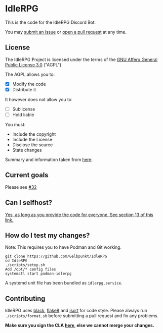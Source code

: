# IdleRPG

This is the code for the IdleRPG Discord Bot.

You may [submit an issue](https://github.com/Gelbpunkt/IdleRPG/issues) or [open a pull request](https://github.com/Gelbpunkt/IdleRPG/pulls) at any time.

## License

The IdleRPG Project is licensed under the terms of the [GNU Affero General Public License 3.0](https://github.com/Gelbpunkt/IdleRPG/blob/v4/LICENSE) ("AGPL").

The AGPL allows you to:
- [x] Modify the code
- [x] Distribute it

It however does not allow you to:
- [ ] Sublicense
- [ ] Hold liable

You must:
- Include the copyright
- Include the License
- Disclose the source
- State changes

Summary and information taken from [here](https://tldrlegal.com/license/gnu-affero-general-public-license-v3-(agpl-3.0)).

## Current goals

Please see [#32](https://github.com/Gelbpunkt/IdleRPG/issues/32)

## Can I selfhost?

[Yes, as long as you provide the code for everyone. See section 13 of this link.](https://www.gnu.org/licenses/agpl-3.0.en.html)

## How do I test my changes?

Note: This requires you to have Podman and Git working.

```
git clone https://github.com/Gelbpunkt/IdleRPG
cd IdleRPG
./scripts/setup.sh
Add /opt/* config files
systemctl start podman-idlerpg
```

A systemd unit file has been bundled as `idlerpg.service`.

## Contributing

IdleRPG uses [black](https://github.com/ambv/black), [flake8](https://github.com/PyCQA/flake8) and [isort](https://github.com/timothycrosley/isort) for code style. Please always run `./scripts/format.sh` before submitting a pull request and fix any problems.

**Make sure you sign the CLA [here](https://cla-assistant.io/Gelbpunkt/IdleRPG), else we cannot merge your changes.**

